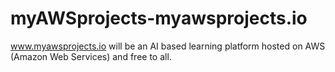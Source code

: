 # myAWSprojects-myawsprojects.io
www.myawsprojects.io will be an AI based learning platform hosted on AWS (Amazon Web Services) and free to all.
